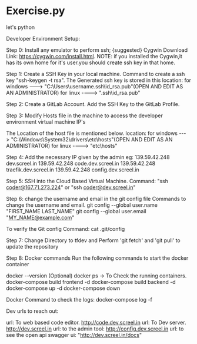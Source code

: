 # Exercise.py
let's python

Developer Environment Setup:

Step 0:  Install any emulator to perform ssh;
{suggested} Cygwin Download Link: https://cygwin.com/install.html.
NOTE: if you installed the Cygwin,it has its own home for it's user.you should create ssh key in that home.

Step 1: Create a SSH Key in your local machine. Command to create a ssh key "ssh-keygen -t rsa". The Generated ssh key is stored in this location:
for windows --->  "C:\Users\username\.ssh\id_rsa.pub"(OPEN AND EDIT AS AN ADMINISTRATOR)
for linux   ----> ".ssh\id_rsa.pub"

Step 2: Create a GitLab Account. Add the SSH Key to the GitLab Profile.

Step 3: Modify Hosts file in the machine to access the developer environment virtual machine IP's

The Location of the host file is mentioned below. location: 
for windows --->  "C:\Windows\System32\drivers\etc\hosts"(OPEN AND EDIT AS AN ADMINISTRATOR)
for linux   ----> "etc\hosts"

Step 4: Add the necessary IP given by the admin eg: 
139.59.42.248 dev.screel.in 
139.59.42.248 code.dev.screel.in 
139.59.42.248 traefik.dev.screel.in 
139.59.42.248 config.dev.screel.in

Step 5: SSH into the Cloud Based Virtual Machine. Command: "ssh coder@167.71.273.224" or "ssh coder@dev.screel.in"

Step 6: change the username and email in the git config file 
Commands to change the username and email. 
git config --global user.name "FIRST_NAME LAST_NAME" 
git config --global user.email "MY_NAME@example.com"

To verify the Git config Command: cat .git/config

Step 7: Change Directory to tfdev and Perform 'git fetch' and 'git pull' to update the repository

Step 8: Docker commands
Run the following commands to start the docker container

docker --version (Optional) 
docker ps -> To Check the running containers. 
docker-compose build frontend -d 
docker-compose build backend -d 
docker-compose up -d 
docker-compose down

Docker Command to check the logs: docker-compose log -f

Dev urls to reach out:

url: To web based code editor. http://code.dev.screel.in
url: To Dev server. http://dev.screel.in 
url: to the admin tool: http://config.dev.screel.in 
url: to see the open api swagger ui: "http://dev.screel.in/docs"
